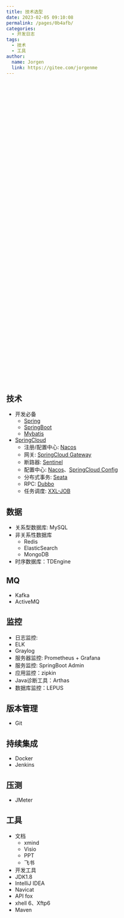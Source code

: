 ```yaml
---
title: 技术选型
date: 2023-02-05 09:10:08
permalink: /pages/0b4afb/
categories:
  - 开发日志
tags:
  - 技术
  - 工具
author: 
  name: Jorgen
  link: https://gitee.com/jorgenme
---
```


  <iframe :src="$withBase('/markmap/tech.html')" width="100%" height="800" frameborder="0" scrolling="No" leftmargin="0" topmargin="0"></iframe>

## 技术
- 开发必备
  - [Spring](https://spring.io/projects/spring-framework)
  - [SpringBoot](https://spring.io/projects/spring-boot)
  - [Mybatis](https://mybatis.org/mybatis-3/)
- [SpringCloud](https://spring.io/projects/spring-cloud)
  - 注册/配置中心: [Nacos](https://nacos.io/zh-cn/docs/quick-start.html)
  - 网关: [SpringCloud Gateway](https://spring.io/projects/spring-cloud-gateway/)
  - 断路器: [Sentinel](https://github.com/alibaba/Sentinel/wiki/%E4%BB%8B%E7%BB%8D)
  - 配置中心: [Nacos](https://nacos.io/zh-cn/docs/quick-start.html)、[SpringCloud Config](https://spring.io/projects/spring-cloud-config/)
  - 分布式事务: [Seata]()
  - RPC: [Dubbo](https://cn.dubbo.apache.org/zh-cn/)
  - 任务调度: [XXL-JOB](https://www.xuxueli.com/xxl-job/)

## 数据

- 关系型数据库: MySQL
- 非关系性数据库
  - Redis
  - ElasticSearch
  - MongoDB
- 时序数据库：TDEngine

## MQ
- Kafka
- ActiveMQ

## 监控

- 日志监控: 
 - ELK
 - Graylog
- 服务器监控: Prometheus + Grafana
- 服务监控: SpringBoot Admin
- 应用监控：zipkin
- Java诊断工具：Arthas
- 数据库监控：LEPUS

## 版本管理
- Git

## 持续集成
- Docker 
- Jenkins

## 压测
- JMeter

## 工具
- 文档
  - xmind
  - Visio
  - PPT
  - 飞书
- 开发工具
 - JDK1.8
 - IntelliJ IDEA
 - Navicat
 - API fox
 - xhell 6、Xftp6
 - Maven
